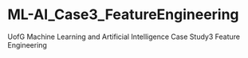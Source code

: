 # ML-AI_Case3_FeatureEngineering
UofG Machine Learning and Artificial Intelligence Case Study3 Feature Engineering 
